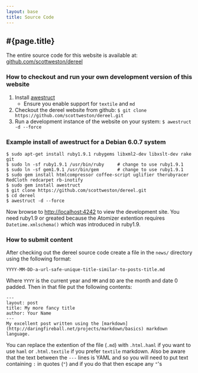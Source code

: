 ```yaml
---
layout: base
title: Source Code
---
```


## #{page.title}

The entire source code for this website is available at: [github.com/scottweston/dereel](http://github.com/scottweston/dereel)

### How to checkout and run your own development version of this website

1. Install [awestruct](http://awestruct.org/)
    * Ensure you enable support for `textile` and `md`
1. Checkout the dereel website from github:
   `$ git clone https://github.com/scottweston/dereel.git`
1. Run a development instance of the website on your system:
   `$ awestruct -d --force`

### Example install of awestruct for a Debian 6.0.7 system

    $ sudo apt-get install ruby1.9.1 rubygems libxml2-dev libxslt-dev rake git
    $ sudo ln -sf ruby1.9.1 /usr/bin/ruby     # change to use ruby1.9.1
    $ sudo ln -sf gem1.9.1 /usr/bin/gem       # change to use ruby1.9.1
    $ sudo gem install htmlcompressor coffee-script uglifier therubyracer RedCloth redcarpet rb-inotify
    $ sudo gem install awestruct
    $ git clone https://github.com/scottweston/dereel.git
    $ cd dereel
    $ awestruct -d --force

Now browse to [http://localhost:4242](http://localhost:4242) to view the development site. You need ruby1.9
or greated because the Atomizer extention requires `Datetime.xmlschema()` which was introduced in ruby1.9.

### How to submit content

After checking out the dereel source code create a file in the `news/` directory using the following format:

    YYYY-MM-DD-a-url-safe-unique-title-similar-to-posts-title.md

Where `YYYY` is the current year and `MM` and `DD` are the month and date 0 padded.
Then in that file put the following contents:

    ---
    layout: post
    title: My more fancy title
    author: Your Name
    ---
    My excellent post written using the [markdown](http://daringfireball.net/projects/markdown/basics) markdown language.

You can replace the extention of the file (`.md`) with `.html.haml` if you want to use `haml` or `.html.textile`
if you prefer `textile` markdown. Also be aware that the text between the `---` lines is YAML and so you will
need to put text containing `:` in quotes (`"`) and if you do that then escape any `"`'s


